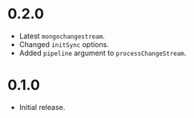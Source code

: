 # 0.2.0

* Latest `mongochangestream`.
* Changed `initSync` options.
* Added `pipeline` argument to `processChangeStream`.

# 0.1.0

* Initial release.

